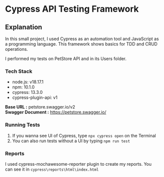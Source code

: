 # Cypress API Testing Framework
## Explanation
In this small project, I used Cypress as an automation tool and JavaScript as a programming language. This framework shows basics for TDD and CRUD operations.

I performed my tests on PetStore API and in its Users folder.

### Tech Stack
- node.js: v18.17.1
- npm: 10.1.0
- cypress: 13.3.0
- cypress-plugin-api: v1

**Base URL :** petstore.swagger.io/v2 \
**Swagger Document :** https://petstore.swagger.io/

### Running Tests
1. If you wanna see UI of Cypress, type `npx cypress open` on the Terminal
2. You can also run tests without a UI by typing `npm run test`

### Reports
I used cypress-mochawesome-reporter plugin to create my reports. You can see it in `cypress\reports\html\index.html`